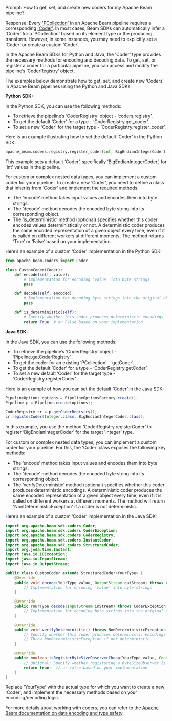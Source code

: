 Prompt:
How to get, set, and create new coders for my Apache Beam pipeline?

Response:
Every ['PCollection'](https://beam.apache.org/documentation/basics/#pcollection) in an Apache Beam pipeline requires a corresponding ['Coder’](https://beam.apache.org/documentation/programming-guide/#specifying-coders). In most cases, Beam SDKs can automatically infer a 'Coder' for a 'PCollection' based on its element type or the producing transform. However, in some instances, you may need to explicitly set a ‘Coder’ or create a custom 'Coder'.

In the Apache Beam SDKs for Python and Java, the 'Coder' type provides the necessary methods for encoding and decoding data. To get, set, or register a coder for a particular pipeline, you can access and modify the pipeline’s ‘CoderRegistry’ object.

The examples below demonstrate how to get, set, and create new ‘Coders’ in Apache Beam pipelines using the Python and Java SDKs.

**Python SDK:**

In the Python SDK, you can use the following methods:
* To retrieve the pipeline’s ‘CoderRegistry’ object - ‘coders.registry’.
* To get the default ‘Coder’ for a type - ‘CoderRegistry.get_coder’.
* To set a new ‘Coder’ for the target type - ‘CoderRegistry.register_coder’.

Here is an example illustrating how to set the default ‘Coder’ in the Python SDK:

```python
apache_beam.coders.registry.register_coder(int, BigEndianIntegerCoder)
```

This example sets a default ‘Coder’, specifically ‘BigEndianIntegerCoder’, for 'int' values in the pipeline.

For custom or complex nested data types, you can implement a custom coder for your pipeline. To create a new ‘Coder’, you need to define a class that inherits from ‘Coder’ and implement the required methods:
* The ‘encode’ method takes input values and encodes them into byte strings.
* The ‘decode’ method decodes the encoded byte string into its corresponding object.
* The ‘is_deterministic’ method (optional) specifies whether this coder encodes values deterministically or not. A deterministic coder produces the same encoded representation of a given object every time, even if it is called on different workers at different moments. The method returns ‘True’ or ‘False’ based on your implementation.

Here’s an example of a custom ‘Coder’ implementation in the Python SDK:

```python
from apache_beam.coders import Coder

class CustomCoder(Coder):
    def encode(self, value):
        # Implementation for encoding 'value' into byte strings
        pass

    def decode(self, encoded):
        # Implementation for decoding byte strings into the original object
        pass

    def is_deterministic(self):
        # Specify whether this coder produces deterministic encodings
        return True  # or False based on your implementation
```

**Java SDK:**

In the Java SDK, you can use the following methods:
* To retrieve the pipeline’s ‘CoderRegistry’ object - ‘Pipeline.getCoderRegistry’.
* To get the coder for an existing ‘PCollection’ - ‘getCoder’.
* To get the default ‘Coder’ for a type - ‘CoderRegistry.getCoder’.
* To set a new default ‘Coder’ for the target type - ‘CoderRegistry.registerCoder’.

Here is an example of how you can set the default ‘Coder’ in the Java SDK:

```java
PipelineOptions options = PipelineOptionsFactory.create();
Pipeline p = Pipeline.create(options);

CoderRegistry cr = p.getCoderRegistry();
cr.registerCoder(Integer.class, BigEndianIntegerCoder.class);
```

In this example, you use the method ‘CoderRegistry.registerCoder’ to register ‘BigEndianIntegerCoder’ for the target 'integer' type.

For custom or complex nested data types, you can implement a custom coder for your pipeline. For this, the ‘Coder’ class exposes the following key methods:
* The ‘encode’ method takes input values and encodes them into byte strings.
* The ‘decode’ method decodes the encoded byte string into its corresponding object.
* The ‘verifyDeterministic’ method (optional) specifies whether this coder produces deterministic encodings. A deterministic coder produces the same encoded representation of a given object every time, even if it is called on different workers at different moments. The method will return 'NonDeterministicException' if a coder is not deterministic.

Here’s an example of a custom ‘Coder’ implementation in the Java SDK:

```java
import org.apache.beam.sdk.coders.Coder;
import org.apache.beam.sdk.coders.CoderException;
import org.apache.beam.sdk.coders.CoderRegistry;
import org.apache.beam.sdk.coders.InstantCoder;
import org.apache.beam.sdk.coders.StructuredCoder;
import org.joda.time.Instant;
import java.io.IOException;
import java.io.InputStream;
import java.io.OutputStream;

public class CustomCoder extends StructuredCoder<YourType> {
    @Override
    public void encode(YourType value, OutputStream outStream) throws CoderException, IOException {
        // Implementation for encoding 'value' into byte strings
    }

    @Override
    public YourType decode(InputStream inStream) throws CoderException, IOException {
        // Implementation for decoding byte strings into the original object
    }

    @Override
    public void verifyDeterministic() throws NonDeterministicException {
        // Specify whether this coder produces deterministic encodings
        // Throw NonDeterministicException if not deterministic
    }

    @Override
    public boolean isRegisterByteSizeObserverCheap(YourType value, Context context) {
        // Optional: Specify whether registering a ByteSizeObserver is cheap for 'value'
        return true;  // or false based on your implementation
    }
}
```

Replace 'YourType' with the actual type for which you want to create a new 'Coder', and implement the necessary methods based on your encoding/decoding logic.

For more details about working with coders, you can refer to the [Apache Beam documentation on data encoding and type safety](https://beam.apache.org/documentation/programming-guide/#data-encoding-and-type-safety).
